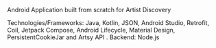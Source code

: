 Android Application built from scratch for Artist Discovery

Technologies/Frameworks: Java, Kotlin, JSON, Android Studio, Retrofit, Coil, Jetpack Compose, Android Lifecycle, Material Design, PersistentCookieJar and Artsy API . 
Backend: Node.js
